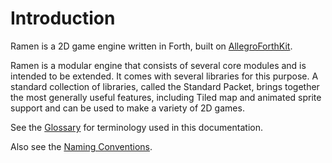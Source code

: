 # Introduction

Ramen is a 2D game engine written in Forth, built on [AllegroForthKit](https://rogerlevy.github.io/afkit/).  

Ramen is a modular engine that consists of several core modules and is intended to be extended.  It comes with several libraries for this purpose.  A standard collection of libraries, called the Standard Packet, brings together the most generally useful features, including Tiled map and animated sprite support and can be used to make a variety of 2D games.

See the [Glossary](glossary-of-terms.md) for terminology used in this documentation.

Also see the [Naming Conventions](https://docs.google.com/spreadsheets/d/1TDGwB0WVFC9nuAOQ2-o6ifNpvb8OILJtZK2zFm6ONxc/edit?usp=sharing).



